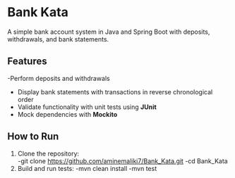 # Bank Kata

A simple bank account system in Java and Spring Boot with deposits, withdrawals, and bank statements.

## Features
-Perform deposits and withdrawals  
- Display bank statements with transactions in reverse chronological order  
- Validate functionality with unit tests using **JUnit**  
- Mock dependencies with **Mockito** 

## How to Run
1. Clone the repository:  
-git clone https://github.com/aminemaliki7/Bank_Kata.git
-cd Bank_Kata
2. Build and run tests:
-mvn clean install
-mvn test
